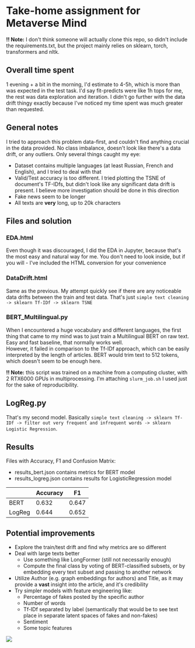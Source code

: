 # Take-home assignment for Metaverse Mind 

**!! Note:** I don't think someone will actually clone this repo, so didn't include the requirements.txt, but the project mainly relies on sklearn, torch, transformers and nltk.

## Overall time spent
1 evening + a bit in the morning, I'd estimate to 4-5h, which is more than was expected in the test task. I'd say fit-predicts were like 1h tops for me, the rest was data exploration and iteration. I didn't go further with the data drift thingy exactly because I've noticed my time spent was much greater than requested.

## General notes

I tried to approach this problem data-first, and couldn't find anything crucial in the data provided. No class imbalance, doesn't look like there's a data drift, or any outliers. Only several things caught my eye:
- Dataset contains multiple languages (at least Russian, French and English), and I tried to deal with that
- Valid/Test accuracy is too different. I tried plotting the TSNE of document's TF-IDfs, but didn't look like any significant data drift is present. I believe more investigation should be done in this direction
- Fake news seem to be longer
- All texts are **very** long, up to 20k characters

## Files and solution

### EDA.html
Even though it was discouraged, I did the EDA in Jupyter, because that's the most easy and natural way for me. You don't need to look inside, but if you will - I've included the HTML conversion for your convenience

### DataDrift.html
Same as the previous. My attempt quickly see if there are any noticeable data drifts between the train and test data. That's just `simple text cleaning -> sklearn Tf-IDf -> sklearn TSNE` 

### BERT_Multilingual.py
When I encountered a huge vocabulary and different languages, the first thing that came to my mind was to just train a Multilingual BERT on raw text. Easy and fast baseline, that normally works well.  
However, it failed in comparison to the Tf-IDf approach, which can be easily interpreted by the length of articles. BERT would trim text to 512 tokens, which doesn't seem to be enough here.

**!! Note:** this script was trained on a machine from a computing cluster, with 2 RTX6000 GPUs in multiprocessing. I'm attaching `slurm_job.sh` I used just for the sake of reproducibility.

## LogReg.py
That's my second model. Basically `simple text cleaning -> sklearn Tf-IDf -> filter out very frequent and infrequent words -> sklearn Logistic Regression`.


## Results
Files with Accuracy, F1 and Confusion Matrix:
- results_bert.json contains metrics for BERT model
- results_logreg.json contains results for LogisticRegression model

|        | Accuracy | F1    |
|--------|----------|-------|
| BERT   | 0.632    | 0.647 |
| LogReg | 0.644    | 0.652 |

## Potential improvements
- Explore the train/test drift and find why metrics are so different
- Deal with large texts better
  - Use something like LongFormer (still not necessarily enough)
  - Compute the final class by voting of BERT-classified subsets, or by embedding every text subset and passing to another network   
- Utilize Author (e.g. graph embeddings for authors) and Title, as it may provide a **vast** insight into the article, and it's credibility
- Try simpler models with feature engineering like:
    - Percentage of fakes posted by the specific author
    - Number of words
    - Tf-IDf separated by label (semantically that would be to see text place in separate latent spaces of fakes and non-fakes)
    - Sentiment
    - Some topic features
    
![](http://www.quickmeme.com/img/e5/e52e67332c7592c3f88d26dc641168d50297b1d850013b766c92da39dc935901.jpg)